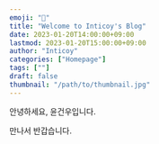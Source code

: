 ```yaml
---
emoji: "🎺"
title: "Welcome to Inticoy's Blog"
date: 2023-01-20T14:00:00+09:00
lastmod: 2023-01-20T15:00:00+09:00
author: "Inticoy"
categories: ["Homepage"]
tags: [""]
draft: false
thumbnail: "/path/to/thumbnail.jpg"
---
```


안녕하세요, 윤건우입니다.

만나서 반갑습니다.

